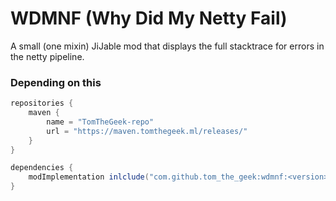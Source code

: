 # WDMNF (Why Did My Netty Fail)
A small (one mixin) JiJable mod that displays the full stacktrace for errors in the netty pipeline.

### Depending on this
```groovy
repositories {
    maven {
        name = "TomTheGeek-repo"
        url = "https://maven.tomthegeek.ml/releases/"
    }
}

dependencies {
    modImplementation inlclude("com.github.tom_the_geek:wdmnf:<version>")
}
```
